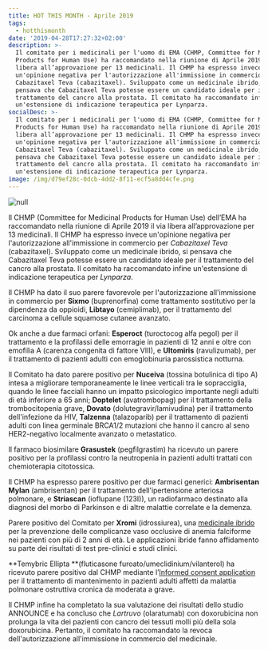 ```yaml
---
title: HOT THIS MONTH - Aprile 2019
tags:
  - hotthismonth
date: '2019-04-28T17:27:32+02:00'
description: >-
  Il comitato per i medicinali per l'uomo di EMA (CHMP, Committee for Medicinal
  Products for Human Use) ha raccomandato nella riunione di Aprile 2019 il via
  libera all’approvazione per 13 medicinali. Il CHMP ha espresso invece
  un'opinione negativa per l'autorizzazione all'immissione in commercio per
  Cabazitaxel Teva (cabazitaxel). Sviluppato come un medicinale ibrido, si
  pensava che Cabazitaxel Teva potesse essere un candidato ideale per il
  trattamento del cancro alla prostata. Il comitato ha raccomandato infine
  un'estensione di indicazione terapeutica per Lynparza.
socialDesc: >-
  Il comitato per i medicinali per l'uomo di EMA (CHMP, Committee for Medicinal
  Products for Human Use) ha raccomandato nella riunione di Aprile 2019 il via
  libera all’approvazione per 13 medicinali. Il CHMP ha espresso invece
  un'opinione negativa per l'autorizzazione all'immissione in commercio per
  Cabazitaxel Teva (cabazitaxel). Sviluppato come un medicinale ibrido, si
  pensava che Cabazitaxel Teva potesse essere un candidato ideale per il
  trattamento del cancro alla prostata. Il comitato ha raccomandato infine
  un'estensione di indicazione terapeutica per Lynparza.
image: /img/d79ef28c-0dcb-4dd2-8f11-ecf5a8dd4cfe.png
---
```

![null](/img/d79ef28c-0dcb-4dd2-8f11-ecf5a8dd4cfe.png)

Il CHMP (Committee for Medicinal Products for Human Use) dell’EMA ha raccomandato nella riunione di Aprile 2019 il via libera all’approvazione per 13 medicinali. Il CHMP ha espresso invece un'opinione negativa per l'autorizzazione all'immissione in commercio per _Cabazitaxel Teva_ (cabazitaxel). Sviluppato come un medicinale ibrido, si pensava che Cabazitaxel Teva potesse essere un candidato ideale per il trattamento del cancro alla prostata. Il comitato ha raccomandato infine un'estensione di indicazione terapeutica per _Lynparza_.

Il CHMP ha dato il suo parere favorevole per l'autorizzazione all'immissione in commercio per **Sixmo** (buprenorfina) come trattamento sostitutivo per la dipendenza da oppioidi, **Libtayo** (cemiplimab), per il trattamento del carcinoma a cellule squamose cutanee avanzato. 

Ok anche a due farmaci orfani: **Esperoct** (turoctocog alfa pegol) per il trattamento e la profilassi delle emorragie in pazienti di 12 anni e oltre con emofilia A (carenza congenita di fattore VIII), e **Ultomiris** (ravulizumab), per il trattamento di pazienti adulti con emoglobinuria parossistica notturna.

Il Comitato ha dato parere positivo per **Nuceiva** (tossina botulinica di tipo A) intesa a migliorare temporaneamente le linee verticali tra le sopracciglia, quando le linee facciali hanno un impatto psicologico importante negli adulti di età inferiore a 65 anni; **Doptelet** (avatrombopag) per il trattamento della trombocitopenia grave, **Dovato** (dolutegravir/lamivudina) per il trattamento dell'infezione da HIV, **Talzenna** (talazoparib) per il trattamento di pazienti adulti con linea germinale BRCA1/2 mutazioni che hanno il cancro al seno HER2-negativo localmente avanzato o metastatico.

Il farmaco biosimilare **Grasustek** (pegfilgrastim) ha ricevuto un parere positivo per la profilassi contro la neutropenia in pazienti adulti trattati con chemioterapia citotossica.

Il CHMP ha espresso parere positivo per due farmaci generici: **Ambrisentan** **Mylan** (ambrisentan) per il trattamento dell'ipertensione arteriosa polmonare, e **Striascan** (ioflupane (123I)), un radiofarmaco destinato alla diagnosi del morbo di Parkinson e di altre malattie correlate e la demenza.

Parere positivo del Comitato per **Xromi** (idrossiurea), una [medicinale ibrido](https://www.ema.europa.eu/en/glossary/hybrid-medicine) per la prevenzione delle complicanze vaso occlusive di anemia falciforme nei pazienti con più di 2 anni di età. Le applicazioni ibride fanno affidamento su parte dei risultati di test pre-clinici e studi clinici.

**Temybric Ellipta **(fluticasone furoato/umeclidinium/vilanterol) ha ricevuto parere positivo dal CHMP mediante l’[Informed consent application ](https://www.ema.europa.eu/en/glossary/informed-consent-application)per il trattamento di mantenimento in pazienti adulti affetti da malattia polmonare ostruttiva cronica da moderata a grave.

Il CHMP infine ha completato la sua valutazione dei risultati dello studio ANNOUNCE e ha concluso che _Lartruvo_ (olaratumab) con doxorubicina non prolunga la vita dei pazienti con cancro dei tessuti molli più della sola doxorubicina. Pertanto, il comitato ha raccomandato la revoca dell'autorizzazione all'immissione in commercio del medicinale.
